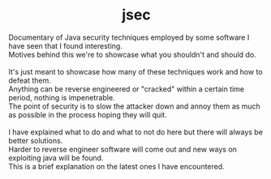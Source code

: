 <h1 align="center">jsec</h1>
Documentary of Java security techniques employed by some software I have seen that I found interesting. <br>
Motives behind this we're to showcase what you shouldn't and should do.
<br><br>
It's just meant to showcase how many of these techniques work and how to defeat them. <br>
Anything can be reverse engineered or "cracked" within a certain time period, nothing is impenetrable. <br>
The point of security is to slow the attacker down and annoy them as much as possible in the process hoping they will quit.
<br><br>
I have explained what to do and what to not do here but there will always be better solutions. <br>
Harder to reverse engineer software will come out and new ways on exploiting java will be found. <br>
This is a brief explanation on the latest ones I have encountered.

